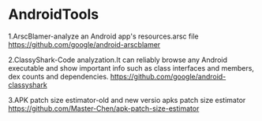 # AndroidTools

1.ArscBlamer-analyze an Android app's resources.arsc file 
https://github.com/google/android-arscblamer

2.ClassyShark-Code analyzation.It can reliably browse any Android executable and show important info such as class interfaces and members,
dex counts and dependencies.
https://github.com/google/android-classyshark

3.APK patch size estimator-old and new versio apks patch size estimator
https://github.com/Master-Chen/apk-patch-size-estimator

